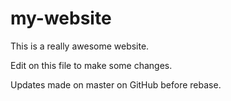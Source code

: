 # my-website

This is a really awesome website.

Edit on this file to make some changes.

Updates made on master on GitHub before rebase.
